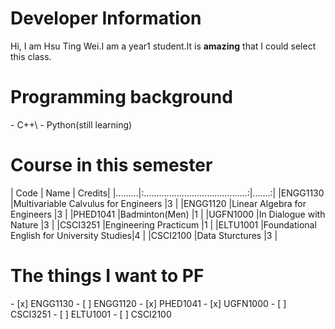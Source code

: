 <h1>Developer Information </h1>
Hi, I am Hsu Ting Wei.I am a year1 student.It is <strong>amazing</strong> that I could select this class.
<h1>Programming background</h1>
- C++\
- Python(still learning)
<h1>Course in this semester</h1>
| Code    | Name                                      | Credits|
|.........|:.........................................:|.......:|
|ENGG1130 |Multivariable Calvulus for Engineers       |3       |
|ENGG1120 |Linear Algebra for Engineers               |3       |
|PHED1041 |Badminton(Men)                             |1       |
|UGFN1000 |In Dialogue with Nature                    |3       |
|CSCI3251 |Engineering Practicum                      |1       |
|ELTU1001 |Foundational English for University Studies|4       |
|CSCI2100 |Data Sturctures                            |3       |
<h1>The things I want to PF</h1>
- [x] ENGG1130
- [ ] ENGG1120
- [x] PHED1041
- [x] UGFN1000
- [ ] CSCI3251
- [ ] ELTU1001
- [ ] CSCI2100
                                                                                                                                                                                      

